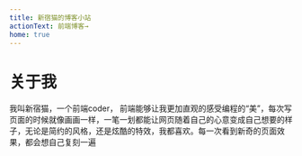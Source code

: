 ```yaml
---
title: 新宿猫的博客小站
actionText: 前端博客→
home: true
---
```


# 关于我

我叫新宿猫，一个前端coder， 前端能够让我更加直观的感受编程的“美”，每次写页面的时候就像画画一样，一笔一划都能让网页随着自己的心意变成自己想要的样子，无论是简约的风格，还是炫酷的特效，我都喜欢。每一次看到新奇的页面效果，都会想自己复刻一遍


